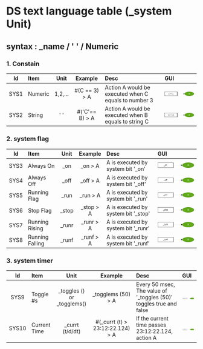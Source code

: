 # DS text language table (_system Unit)

##  syntax :  _name / ' ' / Numeric

### 1.  Constain

|Id| Item | Unit | Example| Desc |  GUI |
|:---:|:----|:--:|:---:|:----|:---|
|SYS1|Numeric | 1,2,...  | #(C == 3) > A  | Action A would be executed when C equals to number 3 | ![AAA](./png/Sys1.dio.png)|
|SYS2|String |' ' | #('C'== B) > A| Action A would be executed when B equals to string C| ![AAA](./png/Sys2.dio.png)|


### 2.  system flag

|Id| Item | Unit | Example| Desc |  GUI |
|:---:|:----|:--:|:---:|:----|:---|
|SYS3|Always On | _on | _on > A  | A is executed by system bit '_on' | ![AAA](./png/Sys3.dio.png)|
|SYS4|Always Off |_off | _off > A| A is executed by system bit '_off' | ![AAA](./png/Sys4.dio.png)|
|SYS5|Running Flag |_run | _run > A| A is executed by system bit '_run' | ![AAA](./png/Sys5.dio.png)|
|SYS6|Stop Flag |_stop | _stop > A| A is executed by system bit '_stop'| ![AAA](./png/Sys6.dio.png)|
|SYS7|Running Rising |_runr | _runr > A | A is executed by system bit '_runr'| ![AAA](./png/Sys7.dio.png)|
|SYS8|Running Falling |_runf | _runf > A | A is executed by system bit '_runf' | ![AAA](./png/Sys8.dio.png)|

### 3.  system timer

|Id| Item | Unit | Example| Desc | GUI |
|:---:|:----|:--:|:---:|:----|:---|
|SYS9|Toggle #s | _toggles () or _togglems() | _togglems (50) > A  | Every 50 msec, The value of '_toggles (50)' toggles true and false |  ![AAA](./png/Sys9.dio.png)|
|SYS10|Current Time | _currt (t/d/dt) | #(_currt (t) > 23:12:22.124) > A | If the current time passes 23:12:22.124, action A |  ![AAA](./png/Sys10.dio.png)|

